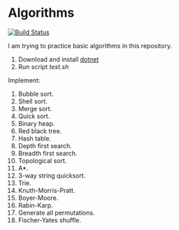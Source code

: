 # Algorithms

[![Build Status](https://travis-ci.com/hapass/algorithms.svg?branch=master)](https://travis-ci.com/hapass/algorithms)

I am trying to practice basic algorithms in this repository.

1. Download and install [dotnet](https://dotnet.microsoft.com/download)
1. Run script *test.sh*

Implement:

1. Bubble sort.
1. Shell sort.
1. Merge sort.
1. Quick sort.
1. Binary heap.
1. Red black tree.
1. Hash table.
1. Depth first search.
1. Breadth first search.
1. Topological sort.
1. A*.
1. 3-way string quicksort.
1. Trie.
1. Knuth-Morris-Pratt.
1. Boyer-Moore.
1. Rabin-Karp.
1. Generate all permutations.
1. Fischer-Yates shuffle.

